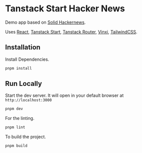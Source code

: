 # Tanstack Start Hacker News

Demo app based on [Solid Hackernews](https://github.com/solidjs/solid-hackernews).

Uses [React](https://react.dev), [Tanstack Start](https://tanstack.com/start), [Tanstack Router](https://tanstack.com/router), [Vinxi](https://github.com/nksaraf/vinxi), [TailwindCSS](https://tailwindcss.com).

## Installation

Install Dependencies.

```bash
pnpm install
```

## Run Locally

Start the dev server. It will open in your default browser at `http://localhost:3000`

```bash
pnpm dev
```

For the linting.

```bash
pnpm lint
```

To build the project.

```bash
pnpm build
```
